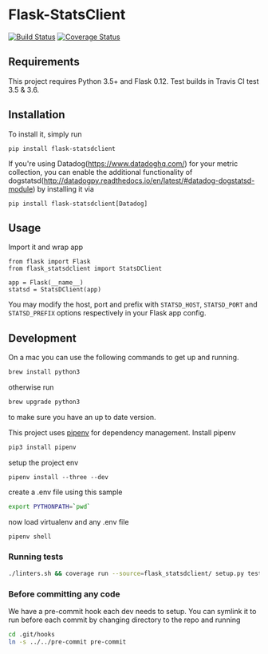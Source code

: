 # Flask-StatsClient

[![Build Status](https://travis-ci.org/bbelyeu/flask-statsdclient.svg?branch=master)](https://travis-ci.org/bbelyeu/flask-statsdclient)
[![Coverage Status](https://coveralls.io/repos/github/bbelyeu/flask-statsdclient/badge.svg?branch=master)](https://coveralls.io/github/bbelyeu/flask-statsdclient?branch=master)

## Requirements

This project requires Python 3.5+ and Flask 0.12. Test builds in Travis CI test 3.5 & 3.6.

## Installation

To install it, simply run

    pip install flask-statsdclient

If you're using Datadog(https://www.datadoghq.com/) for your metric collection, you can enable
the additional functionality of
dogstatsd(http://datadogpy.readthedocs.io/en/latest/#datadog-dogstatsd-module)
by installing it via

    pip install flask-statsdclient[Datadog]

## Usage

Import it and wrap app

    from flask import Flask
    from flask_statsdclient import StatsDClient

    app = Flask(__name__)
    statsd = StatsDClient(app)

You may modify the host, port and prefix with ``STATSD_HOST``, ``STATSD_PORT`` and
``STATSD_PREFIX`` options respectively in your Flask app config.

## Development

On a mac you can use the following commands to get up and running.
``` bash
brew install python3
```
otherwise run
``` bash
brew upgrade python3
```
to make sure you have an up to date version.

This project uses [pipenv](https://docs.pipenv.org) for dependency management. Install pipenv
``` bash
pip3 install pipenv
```

setup the project env
``` base
pipenv install --three --dev
```

create a .env file using this sample
``` bash
export PYTHONPATH=`pwd`
```

now load virtualenv and any .env file
```bash
pipenv shell
```

### Running tests

``` bash
./linters.sh && coverage run --source=flask_statsdclient/ setup.py test
```

### Before committing any code

We have a pre-commit hook each dev needs to setup.
You can symlink it to run before each commit by changing directory to the repo and running

``` bash
cd .git/hooks
ln -s ../../pre-commit pre-commit
```
